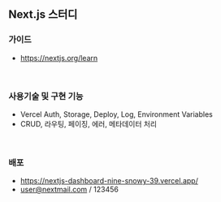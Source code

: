 ## Next.js 스터디 

### 가이드
- https://nextjs.org/learn

<br/>

### 사용기술 및 구현 기능

- Vercel Auth, Storage, Deploy, Log, Environment Variables
- CRUD, 라우팅, 페이징, 에러, 메타데이터 처리

<br/>

### 배포
- https://nextjs-dashboard-nine-snowy-39.vercel.app/
- user@nextmail.com / 123456